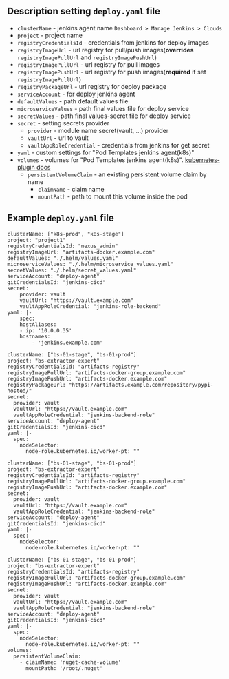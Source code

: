 ## Description setting `deploy.yaml` file
- `clusterName` - jenkins agent name `Dashboard > Manage Jenkins > Clouds`
- `project` - project name
- `registryCredentialsId` - credentials from jenkins for deploy images
- `registryImageUrl` - url registry for pull/push images(**overrides** `registryImagePullUrl` and `registryImagePushUrl`)
- `registryImagePullUrl` - url registry for pull images
- `registryImagePushUrl` - url registry for push images(**required** if set `registryImagePullUrl`)
- `registryPackageUrl` - url registry for deploy package
- `serviceAccount` - for deploy jenkins agent
- `defaultValues` - path default values file
- `microserviceValues` - path final values file for deploy service
- `secretValues` - path final values-secret file for deploy service
- `secret` - setting secrets provider
  - `provider` - module name secret(vault, ...) provider
  - `vaultUrl` - url to vault
  - `vaultAppRoleCredential` - credentials from jenkins for get secret
- `yaml` - custom settings for "Pod Templates jenkins agent(k8s)"
- `volumes` - volumes for "Pod Templates jenkins agent(k8s)". [kubernetes-plugin docs](https://github.com/jenkinsci/kubernetes-plugin?tab=readme-ov-file#pod-template)
  - `persistentVolumeClaim` - an existing persistent volume claim by name
     - `claimName` - claim name
     - `mountPath` - path to mount this volume inside the pod
 

## Example `deploy.yaml` file
```
clusterName: ["k8s-prod", "k8s-stage"]
project: "project1"
registryCredentialsId: "nexus_admin"
registryImageUrl: "artifacts-docker.example.com"
defaultValues: "./.helm/values.yaml"
microserviceValues: "./.helm/microservice_values.yaml"
secretValues: "./.helm/secret_values.yaml"
serviceAccount: "deploy-agent"
gitCredentialsId: "jenkins-cicd"
secret:
    provider: vault
    vaultUrl: "https://vault.example.com"
    vaultAppRoleCredential: "jenkins-role-backend"
yaml: |-
    spec:
    hostAliases:
    - ip: '10.0.0.35'
    hostnames:
        - 'jenkins.example.com'
```

```
clusterName: ["bs-01-stage", "bs-01-prod"]
project: "bs-extractor-expert"
registryCredentialsId: "artifacts-registry"
registryImagePullUrl: "artifacts-docker-group.example.com"
registryImagePushUrl: "artifacts-docker.example.com"
registryPackageUrl: "https://artifacts.example.com/repository/pypi-hosted/"
secret:
  provider: vault
  vaultUrl: "https://vault.example.com"
  vaultAppRoleCredential: "jenkins-backend-role"
serviceAccount: "deploy-agent"
gitCredentialsId: "jenkins-cicd"
yaml: |-
  spec:
    nodeSelector:
      node-role.kubernetes.io/worker-pt: ""
```

```
clusterName: ["bs-01-stage", "bs-01-prod"]
project: "bs-extractor-expert"
registryCredentialsId: "artifacts-registry"
registryImagePullUrl: "artifacts-docker-group.example.com"
registryImagePushUrl: "artifacts-docker.example.com"
secret:
  provider: vault
  vaultUrl: "https://vault.example.com"
  vaultAppRoleCredential: "jenkins-backend-role"
serviceAccount: "deploy-agent"
gitCredentialsId: "jenkins-cicd"
yaml: |-
  spec:
    nodeSelector:
      node-role.kubernetes.io/worker-pt: ""
```

```
clusterName: ["bs-01-stage", "bs-01-prod"]
project: "bs-extractor-expert"
registryCredentialsId: "artifacts-registry"
registryImagePullUrl: "artifacts-docker-group.example.com"
registryImagePushUrl: "artifacts-docker.example.com"
secret:
  provider: vault
  vaultUrl: "https://vault.example.com"
  vaultAppRoleCredential: "jenkins-backend-role"
serviceAccount: "deploy-agent"
gitCredentialsId: "jenkins-cicd"
yaml: |-
  spec:
    nodeSelector:
      node-role.kubernetes.io/worker-pt: ""
volumes: 
  persistentVolumeClaim:
    - claimName: 'nuget-cache-volume'
      mountPath: '/root/.nuget'
```